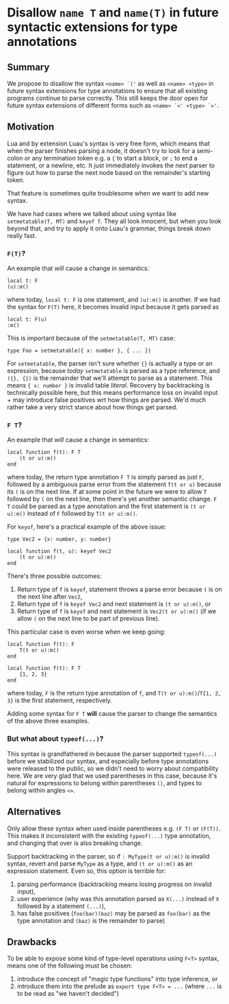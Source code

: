 # Disallow `name T` and `name(T)` in future syntactic extensions for type annotations

## Summary

We propose to disallow the syntax ``<name> `('`` as well as `<name> <type>` in future syntax extensions for type annotations to ensure that all existing programs continue to parse correctly. This still keeps the door open for future syntax extensions of different forms such as ``<name> `<' <type> `>'``.

## Motivation

Lua and by extension Luau's syntax is very free form, which means that when the parser finishes parsing a node, it doesn't try to look for a semi-colon or any termination token e.g. a `{` to start a block, or `;` to end a statement, or a newline, etc. It just immediately invokes the next parser to figure out how to parse the next node based on the remainder's starting token.

That feature is sometimes quite troublesome when we want to add new syntax.

We have had cases where we talked about using syntax like `setmetatable(T, MT)` and `keyof T`. They all look innocent, but when you look beyond that, and try to apply it onto Luau's grammar, things break down really fast.

### `F(T)`?

An example that _will_ cause a change in semantics:

```
local t: F
(u):m()
```

where today, `local t: F` is one statement, and `(u):m()` is another. If we had the syntax for `F(T)` here, it becomes invalid input because it gets parsed as

```
local t: F(u)
:m()
```

This is important because of the `setmetatable(T, MT)` case:

```
type Foo = setmetatable({ x: number }, { ... })
```

For `setmetatable`, the parser isn't sure whether `{}` is actually a type or an expression, because _today_ `setmetatable` is parsed as a type reference, and `({}, {})` is the remainder that we'll attempt to parse as a statement. This means `{ x: number }` is invalid table _literal_. Recovery by backtracking is technically possible here, but this means performance loss on invalid input + may introduce false positives wrt how things are parsed. We'd much rather take a very strict stance about how things get parsed.

### `F T`?

An example that _will_ cause a change in semantics:

```
local function f(t): F T
    (t or u):m()
end
```

where today, the return type annotation `F T` is simply parsed as just `F`, followed by a ambiguous parse error from the statement `T(t or u)` because its `(` is on the next line. If at some point in the future we were to allow `T` followed by `(` on the next line, then there's yet another semantic change. `F T` could be parsed as a type annotation and the first statement is `(t or u):m()` instead of `F` followed by `T(t or u):m()`.

For `keyof`, here's a practical example of the above issue:

```
type Vec2 = {x: number, y: number}

local function f(t, u): keyof Vec2
    (t or u):m()
end
```

There's three possible outcomes:
  1. Return type of `f` is `keyof`, statement throws a parse error because `(` is on the next line after `Vec2`,
  2. Return type of `f` is `keyof Vec2` and next statement is `(t or u):m()`, or
  3. Return type of `f` is `keyof` and next statement is `Vec2(t or u):m()` (if we allow `(` on the next line to be part of previous line).

This particular case is even worse when we keep going:

```
local function f(t): F
    T(t or u):m()
end
```

```
local function f(t): F T
    {1, 2, 3}
end
```

where today, `F` is the return type annotation of `f`, and `T(t or u):m()`/`T{1, 2, 3}` is the first statement, respectively.

Adding some syntax for `F T` **will** cause the parser to change the semantics of the above three examples.

### But what about `typeof(...)`?

This syntax is grandfathered in because the parser supported `typeof(...)` before we stabilized our syntax, and especially before type annotations were released to the public, so we didn't need to worry about compatibility here. We are very glad that we used parentheses in this case, because it's natural for expressions to belong within parentheses `()`, and types to belong within angles `<>`.

## Alternatives

Only allow these syntax when used inside parentheses e.g. `(F T)` or `(F(T))`. This makes it inconsistent with the existing `typeof(...)` type annotation, and changing that over is also breaking change.

Support backtracking in the parser, so if `: MyType(t or u):m()` is invalid syntax, revert and parse `MyType` as a type, and `(t or u):m()` as an expression statement. Even so, this option is terrible for:
  1. parsing performance (backtracking means losing progress on invalid input),
  2. user experience (why was this annotation parsed as `X(...)` instead of `X` followed by a statement `(...)`),
  3. has false positives (`foo(bar)(baz)` may be parsed as `foo(bar)` as the type annotation and `(baz)` is the remainder to parse)

## Drawbacks

To be able to expose some kind of type-level operations using `F<T>` syntax, means one of the following must be chosen:
  1. introduce the concept of "magic type functions" into type inference, or
  2. introduce them into the prelude as `export type F<T> = ...` (where `...` is to be read as "we haven't decided")

